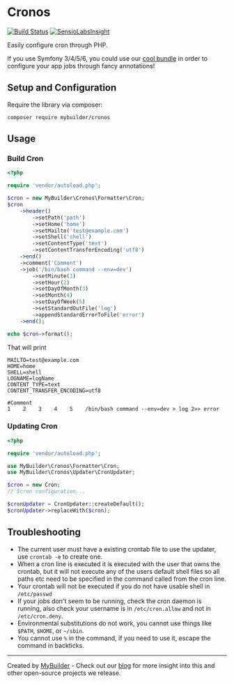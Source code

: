 # Cronos

[![Build Status](https://secure.travis-ci.org/mybuilder/cronos.svg?branch=master)](http://travis-ci.org/mybuilder/cronos) [![SensioLabsInsight](https://insight.sensiolabs.com/projects/d4fa742c-b95d-4416-8dce-7c7276bdc89b/big.png)](https://insight.sensiolabs.com/projects/d4fa742c-b95d-4416-8dce-7c7276bdc89b)

Easily configure cron through PHP.

If you use Symfony 3/4/5/6, you could use our [cool bundle](https://github.com/mybuilder/cronos-bundle) in order to configure your app jobs through fancy annotations!

## Setup and Configuration

Require the library via composer:

    composer require mybuilder/cronos

## Usage

### Build Cron

```php
<?php

require 'vendor/autoload.php';

$cron = new MyBuilder\Cronos\Formatter\Cron;
$cron
    ->header()
        ->setPath('path')
        ->setHome('home')
        ->setMailto('test@example.com')
        ->setShell('shell')
        ->setContentType('text')
        ->setContentTransferEncoding('utf8')
    ->end()
    ->comment('Comment')
    ->job('/bin/bash command --env=dev')
        ->setMinute(1)
        ->setHour(2)
        ->setDayOfMonth(3)
        ->setMonth(4)
        ->setDayOfWeek(5)
        ->setStandardOutFile('log')
        ->appendStandardErrorToFile('error')
    ->end();

echo $cron->format();
```

That will print

    MAILTO=test@example.com
    HOME=home
    SHELL=shell
    LOGNAME=logName
    CONTENT_TYPE=text
    CONTENT_TRANSFER_ENCODING=utf8

    #Comment
    1    2    3    4    5    /bin/bash command --env=dev > log 2>> error

### Updating Cron

```php
<?php

require 'vendor/autoload.php';

use MyBuilder\Cronos\Formatter\Cron;
use MyBuilder\Cronos\Updater\CronUpdater;

$cron = new Cron;
// $cron configuration...

$cronUpdater = CronUpdater::createDefault();
$cronUpdater->replaceWith($cron);
```

## Troubleshooting

* The current user must have a existing crontab file to use the updater, use `crontab -e` to create one.
* When a cron line is executed it is executed with the user that owns the crontab, but it will not execute any of the users default shell files so all paths etc need to be specified in the command called from the cron line.
* Your crontab will not be executed if you do not have usable shell in `/etc/passwd`
* If your jobs don't seem to be running, check the cron daemon is running, also check your username is in `/etc/cron.allow` and not in `/etc/cron.deny`.
* Environmental substitutions do not work, you cannot use things like `$PATH`, `$HOME`, or `~/sbin`.
* You cannot use `%` in the command, if you need to use it, escape the command in backticks.

---

Created by [MyBuilder](http://www.mybuilder.com/) - Check out our [blog](http://tech.mybuilder.com/) for more insight into this and other open-source projects we release.
